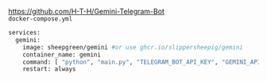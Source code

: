 https://github.com/H-T-H/Gemini-Telegram-Bot  
`docker-compose.yml`
```bash
services:
  gemini:
    image: sheepgreen/gemini #or use ghcr.io/slippersheepig/gemini
    container_name: gemini
    command: [ "python", "main.py", "TELEGRAM_BOT_API_KEY", "GEMINI_API_KEY" ]
    restart: always
```
